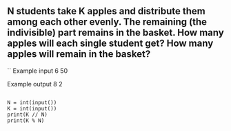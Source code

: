 ## N students take K apples and distribute them among each other evenly. The remaining (the indivisible) part remains in the basket. How many apples will each single student get? How many apples will remain in the basket?

``
Example input
6
50

Example output
8
2
```

N = int(input())
K = int(input())
print(K // N)  
print(K % N)  
